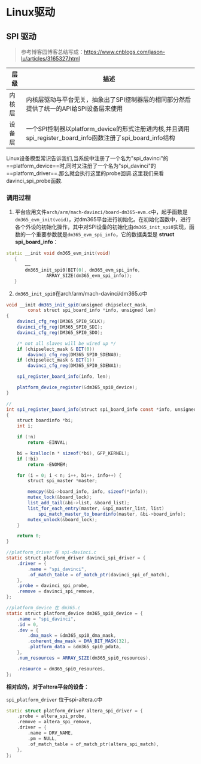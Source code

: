 # Linux驱动

## SPI 驱动

>参考博客园博客总结写成：https://www.cnblogs.com/jason-lu/articles/3165327.html

| 层级   |     描述            | 
|--|------------------|
|内核层|内核层驱动与平台无关，抽象出了SPI控制器层的相同部分然后提供了统一的API给SPI设备层来使用
|设备层|一个SPI控制器以platform_device的形式注册进内核,并且调用spi_register_board_info函数注册了spi_board_info结构
Linux设备模型常识告诉我们,当系统中注册了一个名为"spi_davinci"的==platform_device==时,同时又注册了一个名为"spi_davinci"的==platform_driver==.那么就会执行这里的probe回调.这里我们来看davinci_spi_probe函数.

### 调用过程

1. 平台应用文件`arch/arm/mach-davinci/board-dm365-evm.c`中，起手函数是`dm365_evm_init(void)`，对dm365平台进行初始化。在初始化函数中，进行各个外设的初始化操作，其中对SPI设备的初始化由`dm365_init_spi0`实现，函数的一个重要参数就是`dm365_evm_spi_info`，它的数据类型是 **struct spi_board_info**：

```cpp
static __init void dm365_evm_init(void)
   {
       ……
       dm365_init_spi0(BIT(0), dm365_evm_spi_info,
               ARRAY_SIZE(dm365_evm_spi_info));
   }
```
2. `dm365_init_spi0`在arch/arm/mach-davinci/dm365.c中

```java
void __init dm365_init_spi0(unsigned chipselect_mask,
		const struct spi_board_info *info, unsigned len)
{
	davinci_cfg_reg(DM365_SPI0_SCLK);
	davinci_cfg_reg(DM365_SPI0_SDI);
	davinci_cfg_reg(DM365_SPI0_SDO);

	/* not all slaves will be wired up */
	if (chipselect_mask & BIT(0))
		davinci_cfg_reg(DM365_SPI0_SDENA0);
	if (chipselect_mask & BIT(1))
		davinci_cfg_reg(DM365_SPI0_SDENA1);

	spi_register_board_info(info, len);

	platform_device_register(&dm365_spi0_device);
}

//
int spi_register_board_info(struct spi_board_info const *info, unsigned n)
{
	struct boardinfo *bi;
	int i;

	if (!n)
		return -EINVAL;

	bi = kzalloc(n * sizeof(*bi), GFP_KERNEL);
	if (!bi)
		return -ENOMEM;

	for (i = 0; i < n; i++, bi++, info++) {
		struct spi_master *master;

		memcpy(&bi->board_info, info, sizeof(*info));
		mutex_lock(&board_lock);
		list_add_tail(&bi->list, &board_list);
		list_for_each_entry(master, &spi_master_list, list)
			spi_match_master_to_boardinfo(master, &bi->board_info);
		mutex_unlock(&board_lock);
	}

	return 0;
}
```

```java
//platform_driver 在 spi-davinci.c
static struct platform_driver davinci_spi_driver = {
	.driver = {
		.name = "spi_davinci",
		.of_match_table = of_match_ptr(davinci_spi_of_match),
	},
	.probe = davinci_spi_probe,
	.remove = davinci_spi_remove,
};

//platform_device 在 dm365.c
static struct platform_device dm365_spi0_device = {
	.name = "spi_davinci",
	.id = 0,
	.dev = {
		.dma_mask = &dm365_spi0_dma_mask,
		.coherent_dma_mask = DMA_BIT_MASK(32),
		.platform_data = &dm365_spi0_pdata,
	},
	.num_resources = ARRAY_SIZE(dm365_spi0_resources),

	.resource = dm365_spi0_resources,
};
```

**相对应的，对于altera平台的设备：**

```spi_platform_driver``` 位于spi-altera.c中

```cpp
static struct platform_driver altera_spi_driver = {
	.probe = altera_spi_probe,
	.remove = altera_spi_remove,
	.driver = {
		.name = DRV_NAME,
		.pm = NULL,
		.of_match_table = of_match_ptr(altera_spi_match),
	},
};
```


